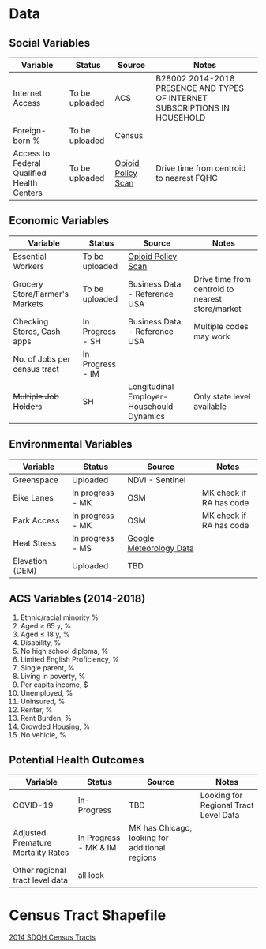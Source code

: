 # Data



## Social Variables

| Variable  | Status | Source  | Notes  | 
| ------------- | ------------- | ------------- | ------------- | 
| Internet Access | To be uploaded | ACS  | B28002  2014-2018 PRESENCE AND TYPES OF INTERNET SUBSCRIPTIONS IN HOUSEHOLD |
| Foreign-born % | To be uploaded| Census | 
| Access to Federal Qualified Health Centers   | To be uploaded  | [Opioid Policy Scan](https://github.com/GeoDaCenter/opioid-policy-scan/blob/master/data_final/metadata/Access_FQHCs_MinDistance.md) | Drive time from centroid to nearest FQHC |

## Economic Variables

| Variable  | Status | Source  | Notes |
| ------------- | ------------- | ------------- | ----- |
| Essential Workers  | To be uploaded | [Opioid Policy Scan](https://github.com/GeoDaCenter/opioid-policy-scan/blob/master/data_final/metadata/Job_Categories_byOccupation_2018.md)  | 
| Grocery Store/Farmer's Markets  | To be uploaded  | Business Data - Reference USA | Drive time from centroid to nearest store/market | 
|Checking Stores, Cash apps | In Progress - SH  | Business Data - Reference USA | Multiple codes may work |
|No. of Jobs per census tract | In Progress - IM | |
|~~Multiple Job Holders~~| SH  | Longitudinal Employer-Househould Dynamics | Only state level available |

## Environmental Variables

| Variable  | Status | Source  | Notes |
| ------------- | ------------- | ------------- | --------- |
| Greenspace | Uploaded | NDVI - Sentinel  | |
| Bike Lanes | In progress -  MK  | OSM  | MK check if RA has code |
| Park Access | In progress - MK | OSM  | MK check if RA has code |
| Heat Stress | In progress - MS | [Google Meteorology Data](https://developers.google.com/earth-engine/datasets/catalog/NASA_ORNL_DAYMET_V4)| 
| Elevation (DEM) | Uploaded | TBD | |


## ACS Variables (2014-2018)

1. Ethnic/racial minority %
2. Aged ≥ 65 y, %
3. Aged ≤ 18 y, %
4. Disability, %
5. No high school diploma, %
6. Limited English Proficiency, %
7. Single parent, %
8. Living in poverty, %
9. Per capita income, $
10. Unemployed, %
11. Uninsured, %
12. Renter, %
13. Rent Burden, %
14. Crowded Housing, %
15. No vehicle, %

## Potential Health Outcomes
| Variable  | Status | Source  | Notes |
| ------------- | ------------- | ------------- | --------- |
| COVID-19 | In-Progress | TBD | Looking for Regional Tract Level Data |
| Adjusted Premature Mortality Rates | In Progress - MK & IM | MK has Chicago, looking for additional regions |
|Other regional tract level data | all look | | |





# Census Tract Shapefile

[2014 SDOH Census Tracts](https://geodacenter.github.io/data-and-lab/us-sdoh/)
